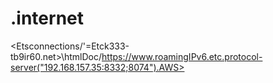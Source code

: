 # .internet
&lt;Etsconnections/'=Etck333-tb9ir60\.net>\\htmlDoc/https://www.roamingIPv6.etc.protocol-server("192.168.157.35:8332;8074").AWS>
